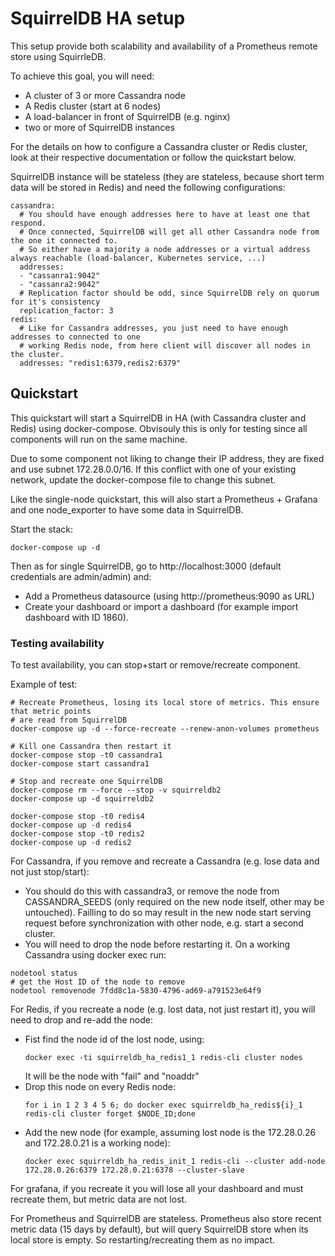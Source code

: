 # SquirrelDB HA setup

This setup provide both scalability and availability of a Prometheus remote store using SquirrleDB.

To achieve this goal, you will need:

* A cluster of 3 or more Cassandra node
* A Redis cluster (start at 6 nodes)
* A load-balancer in front of SquirrelDB (e.g. nginx)
* two or more of SquirrelDB instances

For the details on how to configure a Cassandra cluster or Redis cluster, look at their
respective documentation or follow the quickstart below.

SquirrelDB instance will be stateless (they are stateless, because short term data will be stored in Redis) and
need the following configurations:

```
cassandra:
  # You should have enough addresses here to have at least one that respond.
  # Once connected, SquirrelDB will get all other Cassandra node from the one it connected to.
  # So either have a majority a node addresses or a virtual address always reachable (load-balancer, Kubernetes service, ...)
  addresses:
  - "cassanra1:9042"
  - "cassanra2:9042"
  # Replication factor should be odd, since SquirrelDB rely on quorum for it's consistency
  replication_factor: 3
redis:
  # Like for Cassandra addresses, you just need to have enough addresses to connected to one
  # working Redis node, from here client will discover all nodes in the cluster.
  addresses: "redis1:6379,redis2:6379"
```

## Quickstart

This quickstart will start a SquirrelDB in HA (with Cassandra cluster and Redis) using docker-compose.
Obvisouly this is only for testing since all components will run on the same machine.

Due to some component not liking to change their IP address, they are fixed and use
subnet 172.28.0.0/16. If this conflict with one of your existing network, update
the docker-compose file to change this subnet.

Like the single-node quickstart, this will also start a Prometheus + Grafana and one node_exporter to
have some data in SquirrelDB.

Start the stack:

```
docker-compose up -d
```

Then as for single SquirrelDB, go to http://localhost:3000 (default credentials are admin/admin) and:

* Add a Prometheus datasource (using http://prometheus:9090 as URL)
* Create your dashboard or import a dashboard (for example import dashboard with ID 1860).

### Testing availability

To test availability, you can stop+start or remove/recreate component.

Example of test:

```
# Recreate Prometheus, losing its local store of metrics. This ensure that metric points
# are read from SquirrelDB
docker-compose up -d --force-recreate --renew-anon-volumes prometheus

# Kill one Cassandra then restart it
docker-compose stop -t0 cassandra1
docker-compose start cassandra1

# Stop and recreate one SquirrelDB
docker-compose rm --force --stop -v squirreldb2
docker-compose up -d squirreldb2

docker-compose stop -t0 redis4
docker-compose up -d redis4
docker-compose stop -t0 redis2
docker-compose up -d redis2
```

For Cassandra, if you remove and recreate a Cassandra (e.g. lose data and not just stop/start):

* You should do this with cassandra3, or remove the node from CASSANDRA_SEEDS (only required on the new node itself, other may
  be untouched). Failling to do so may result in the new node start serving request before synchronization with other node, e.g. start
  a second cluster.
* You will need to drop the node before restarting it. On a working Cassandra using docker exec run:
```
nodetool status
# get the Host ID of the node to remove
nodetool removenode 7fdd8c1a-5830-4796-ad69-a791523e64f9
```

For Redis, if you recreate a node (e.g. lost data, not just restart it), you will need to drop and re-add the node:
* Fist find the node id of the lost node, using:
  ```
  docker exec -ti squirreldb_ha_redis1_1 redis-cli cluster nodes
  ```
  It will be the node with "fail" and "noaddr"
* Drop this node on every Redis node:
  ```
  for i in 1 2 3 4 5 6; do docker exec squirreldb_ha_redis${i}_1 redis-cli cluster forget $NODE_ID;done
  ```
* Add the new node (for example, assuming lost node is the 172.28.0.26 and 172.28.0.21 is a working node):
  ```
  docker exec squirreldb_ha_redis_init_1 redis-cli --cluster add-node 172.28.0.26:6379 172.28.0.21:6378 --cluster-slave
  ```

For grafana, if you recreate it you will lose all your dashboard and must recreate them, but metric data are not lost.

For Prometheus and SquirrelDB are stateless. Prometheus also store recent metric data (15 days by default), but will query SquirrelDB store
when its local store is empty. So restarting/recreating them as no impact.
